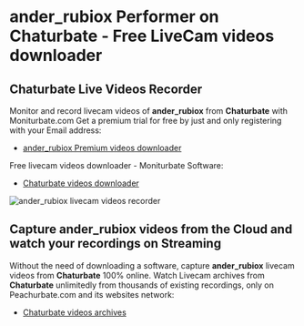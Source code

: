 # ander_rubiox Performer on Chaturbate - Free LiveCam videos downloader

## Chaturbate Live Videos Recorder

Monitor and record livecam videos of **ander_rubiox** from **Chaturbate** with Moniturbate.com
Get a premium trial for free by just and only registering with your Email address:
* [ander_rubiox Premium videos downloader](https://moniturbate.com/request-demo-licence-key.html)

Free livecam videos downloader - Moniturbate Software:
* [Chaturbate videos downloader](https://moniturbate.com/moniturbate-download-software.html)

![ander_rubiox livecam videos recorder](https://peachurnet.com/templates/moniturbate-software.png)


## Capture ander_rubiox videos from the Cloud and watch your recordings on Streaming

Without the need of downloading a software, capture **ander_rubiox** livecam videos from **Chaturbate** 100% online.
Watch Livecam archives from **Chaturbate** unlimitedly from thousands of existing recordings, only on Peachurbate.com and its websites network:
* [Chaturbate videos archives](https://peachurnet.com/)